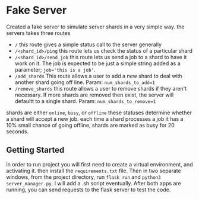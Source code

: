 # Fake Server #

Created a fake server to simulate server shards in a very simple way. the servers takes three routes

- `/` this route gives a simple status call to the server generally
- `/<shard_id>/ping` this route lets us check the status of a particular shard
- `/<shard_id>/send_job` this route lets us send a job to a shard to have it work on it. The job is expected to be just a simple string added as a parameter; `job='this is a job'`.
- `/add_shards` This route allows a user to add a new shard to deal with another shard going off line. Param: `num_shards_to_add=1`
- `/remove_shards` this route allows a user to remove shards if they aren't necessary. If more shards are removed then exist, the server will defaultt to a single shard. Param: `num_shards_to_remove=1`

shards are either `online`, `busy`, or `offline` these statuses determine whether a shard will accept a new job.
each time a shard processes a job it has a 10% small chance of going offline, shards are marked as busy for 20 seconds.

## Getting Started ##
in order to run project you will first need to create a virtual environment, and activating it. then install the `requirements.txt` file.
Then in two separate windows, from the project directory, run `flask run` and `python3 server_manager.py`. I will add a .sh script eventually.
After both apps are running, you can send requests to the flask server to test the code.
